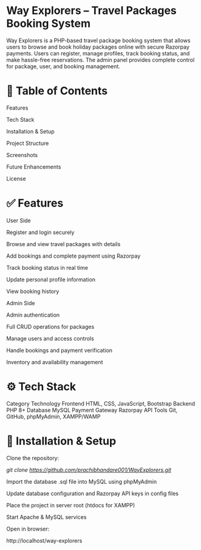 # Way Explorers – Travel Packages Booking System





Way Explorers is a PHP-based travel package booking system that allows users to browse and book holiday packages online with secure Razorpay payments. Users can register, manage profiles, track booking status, and make hassle-free reservations. The admin panel provides complete control for package, user, and booking management.

# 📌 Table of Contents

Features

Tech Stack

Installation & Setup

Project Structure

Screenshots

Future Enhancements

License

# ✅ Features
User Side

Register and login securely

Browse and view travel packages with details

Add bookings and complete payment using Razorpay

Track booking status in real time

Update personal profile information

View booking history

Admin Side

Admin authentication

Full CRUD operations for packages

Manage users and access controls

Handle bookings and payment verification

Inventory and availability management

# ⚙️ Tech Stack
Category	Technology
Frontend	HTML, CSS, JavaScript, Bootstrap
Backend	PHP 8+
Database	MySQL
Payment Gateway	Razorpay API
Tools	Git, GitHub, phpMyAdmin, XAMPP/WAMP

# 🚀 Installation & Setup

Clone the repository:

*git clone https://github.com/prachibhandare001/WayExplorers.git*


Import the database .sql file into MySQL using phpMyAdmin

Update database configuration and Razorpay API keys in config files

Place the project in server root (htdocs for XAMPP)

Start Apache & MySQL services

Open in browser:

http://localhost/way-explorers
